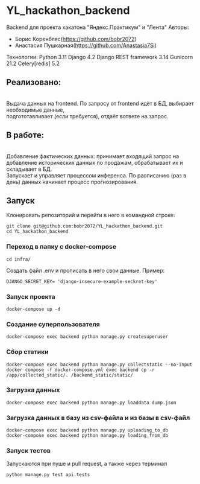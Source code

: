 # YL_hackathon_backend
Backend для проекта хакатона "Яндекс.Практикум" и "Лента"
Авторы:

- Борис Коренбляс(https://github.com/bobr2072)
- Анастасия Пушкарная(https://github.com/Anastasia7Si)

Технологии:
Python 3.11
Django 4.2
Django REST framework 3.14
Gunicorn 21.2
Celery[redis] 5.2


## Реализовано: 
<br>Выдача данных на frontend. По запросу от frontend идёт в БД, выбирает необходимые данные,
<br>подгототавливает (если требуется), отдаёт вответе на запрос.
## В работе: 
<br>Добавление фактических данных: принимает входящий запрос на добавление исторических данных по продажам, обрабатывает их и складывает в БД. 
<br>Запускает и управляет процессом инференса. По расписанию (раз в день) данных начинает процесс прогнозирования.

## Запуск
Клонировать репозиторий и перейти в него в командной строке:
```
git clone git@github.com:bobr2072/YL_hackathon_backend.git
cd YL_hackathon_backend
```

### Переход в папку с docker-compose
```
cd infra/
```
Создать файл .env и прописать в него свои данные.
Пример:
```
DJANGO_SECRET_KEY= 'django-insecure-example-seckret-key'
```

### Запуск проекта
```
docker-compose up -d
```

### Создание суперпользователя
```
docker-compose exec backend python manage.py createsuperuser
```

### Сбор статики
```
docker-compose exec backend python manage.py collectstatic --no-input
docker compose -f docker-compose.yml exec backend cp -r /app/collected_static/. /backend_static/static/
```

### Загрузка данных
```
docker-compose exec backend python manage.py loaddata dump.json
```

### Загрузка данных в базу из csv-файла и из базы в csv-файл
```
docker-compose exec backend python manage.py uploading_to_db
docker-compose exec backend python manage.py loading_from_db
```

### Запуск тестов
Запускаются при пуше и pull request, а также через терминал
```
python manage.py test api.tests
```
